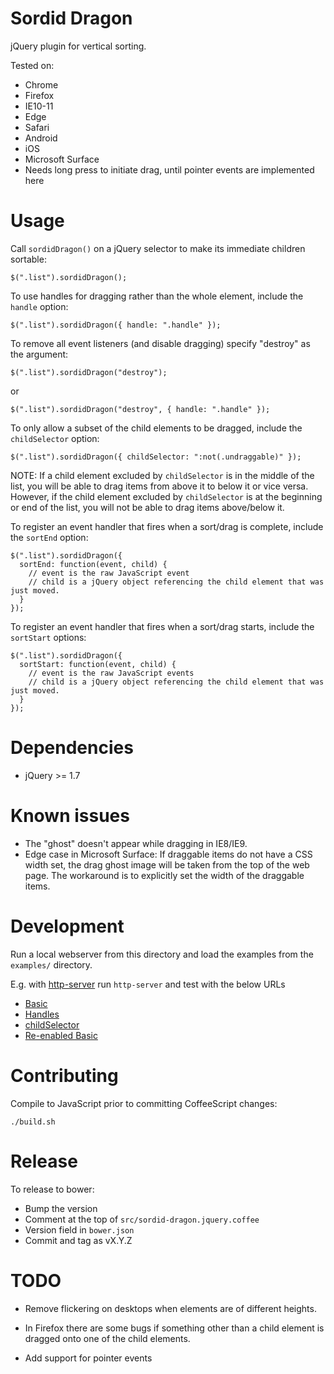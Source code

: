Sordid Dragon
=============

jQuery plugin for vertical sorting.

Tested on:
* Chrome
* Firefox
* IE10-11
* Edge
* Safari
* Android
* iOS
* Microsoft Surface
 * Needs long press to initiate drag, until pointer events are implemented here

Usage
=====

Call `sordidDragon()` on a jQuery selector to make its immediate children sortable:

    $(".list").sordidDragon();

To use handles for dragging rather than the whole element, include the `handle` option:

    $(".list").sordidDragon({ handle: ".handle" });

To remove all event listeners (and disable dragging) specify "destroy" as the argument:

    $(".list").sordidDragon("destroy");

or

    $(".list").sordidDragon("destroy", { handle: ".handle" });

To only allow a subset of the child elements to be dragged, include the `childSelector` option:

    $(".list").sordidDragon({ childSelector: ":not(.undraggable)" });

NOTE: If a child element excluded by `childSelector` is in the middle of the
list, you will be able to drag items from above it to below it or vice versa.
However, if the child element excluded by `childSelector` is at the beginning
or end of the list, you will not be able to drag items above/below it.

To register an event handler that fires when a sort/drag is complete, include the `sortEnd` option:

    $(".list").sordidDragon({
      sortEnd: function(event, child) {
        // event is the raw JavaScript event
        // child is a jQuery object referencing the child element that was just moved.
      }
    });

To register an event handler that fires when a sort/drag starts, include the `sortStart` options:

    $(".list").sordidDragon({
      sortStart: function(event, child) {
        // event is the raw JavaScript events
        // child is a jQuery object referencing the child element that was just moved.
      }
    });

Dependencies
============

* jQuery >= 1.7


Known issues
============

* The "ghost" doesn't appear while dragging in IE8/IE9.
* Edge case in Microsoft Surface: If draggable items do not have a CSS width set, the drag ghost image will be taken from the top of the web page. The workaround is to explicitly set the width of the draggable items.


Development
===========

Run a local webserver from this directory and load the examples from the `examples/` directory.

E.g. with [http-server](https://www.npmjs.com/package/http-server) run `http-server` and test with the below URLs

- [Basic](http://localhost:8080/examples/basic.html)
- [Handles](http://localhost:8080/examples/handles.html)
- [childSelector](http://localhost:8080/examples/complex.html)
- [Re-enabled Basic](http://localhost:8080/examples/re_enable_basic.html)


Contributing
============

Compile to JavaScript prior to committing CoffeeScript changes:

    ./build.sh

Release
=======

To release to bower:

 - Bump the version
  - Comment at the top of `src/sordid-dragon.jquery.coffee`
  - Version field in `bower.json`
 - Commit and tag as vX.Y.Z

TODO
====

- Remove flickering on desktops when elements are of different heights.

- In Firefox there are some bugs if something other than a child element is
dragged onto one of the child elements.

- Add support for pointer events
